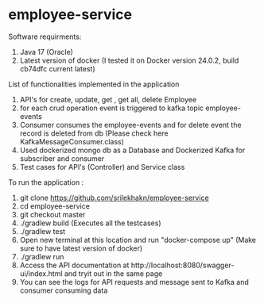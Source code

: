 # employee-service

Software requirments:
1. Java 17 (Oracle)
2. Latest version of docker (I tested it on Docker version 24.0.2, build cb74dfc current latest)

List of functionalities implemented in the application
1. API's for create, update, get , get all, delete Employee
2. for each crud operation event is triggered to kafka topic employee-events
3. Consumer consumes the employee-events and for delete event the record is deleted from db (Please check here KafkaMessageConsumer.class)
4. Used dockerized mongo db as a Database and Dockerized Kafka for subscriber and consumer
5. Test cases for API's (Controller) and Service class

To run the application :
1. git clone https://github.com/srilekhakn/employee-service
2. cd  employee-service
3. git checkout master
4. ./gradlew build (Executes all the testcases)
5. ./gradlew test
6. Open new terminal at this location and run "docker-compose up" (Make sure to have latest version of docker)
7. ./gradlew run
8. Access the API documentation at http://localhost:8080/swagger-ui/index.html and tryit out in the same page
9. You can see the logs for API requests and message sent to Kafka and consumer consuming data
